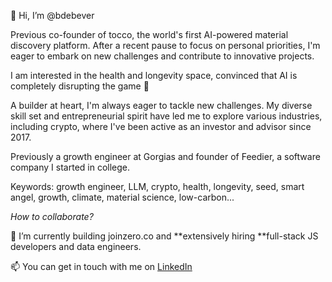 👋 Hi, I’m @bdebever

Previous co-founder of tocco, the world's first AI-powered material discovery platform. After a recent pause to focus on personal priorities, I'm eager to embark on new challenges and contribute to innovative projects.

I am interested in the health and longevity space, convinced that AI is completely disrupting the game 🧬 

A builder at heart, I'm always eager to tackle new challenges. My diverse skill set and entrepreneurial spirit have led me to explore various industries, including crypto, where I've been active as an investor and advisor since 2017.

Previously a growth engineer at Gorgias and founder of Feedier, a software company I started in college. 

Keywords: growth engineer, LLM, crypto, health, longevity, seed, smart angel, growth, climate, material science, low-carbon...

_How to collaborate?_

🌱 I’m currently building joinzero.co and **extensively hiring **full-stack JS developers and data engineers. 

📫 You can get in touch with me on [LinkedIn](https://www.linkedin.com/in/bdebever/)


<!---
bdebever/bdebever is a ✨ special ✨ repository because its `README.md` (this file) appears on your GitHub profile.
You can click the Preview link to take a look at your changes.
--->
